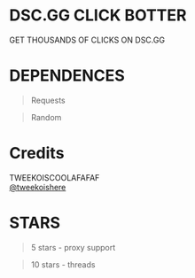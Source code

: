 # DSC.GG CLICK BOTTER

GET THOUSANDS OF CLICKS ON DSC.GG

# DEPENDENCES

> Requests

> Random

# Credits 
TWEEKOISCOOLAFAFAF  
[@tweekoishere](https://twitter.com/tweekoishere)

# STARS

> 5 stars - proxy support

> 10 stars - threads
